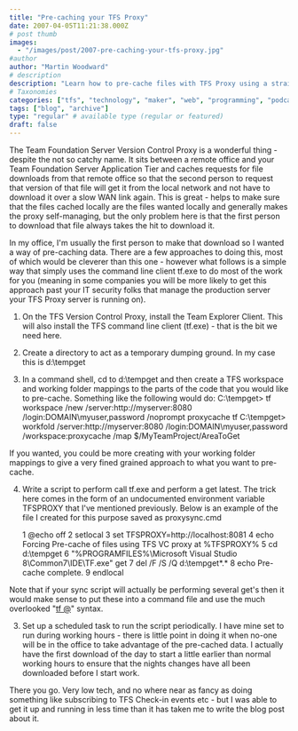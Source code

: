 ```yaml
---
title: "Pre-caching your TFS Proxy"
date: 2007-04-05T11:21:38.000Z
# post thumb
images:
  - "/images/post/2007-pre-caching-your-tfs-proxy.jpg"
#author
author: "Martin Woodward"
# description
description: "Learn how to pre-cache files with TFS Proxy using a straightforward command line approach to enhance remote office efficiency."
# Taxonomies
categories: ["tfs", "technology", "maker", "web", "programming", "podcast"]
tags: ["blog", "archive"]
type: "regular" # available type (regular or featured)
draft: false
---
```


The Team Foundation Server Version Control Proxy is a wonderful thing - despite the not so catchy name. It sits between a remote office and your Team Foundation Server Application Tier and caches requests for file downloads from that remote office so that the second person to request that version of that file will get it from the local network and not have to download it over a slow WAN link again. This is great - helps to make sure that the files cached locally are the files wanted locally and generally makes the proxy self-managing, but the only problem here is that the first person to download that file always takes the hit to download it.

In my office, I'm usually the first person to make that download so I wanted a way of pre-caching data. There are a few approaches to doing this, most of which would be cleverer than this one - however what follows is a simple way that simply uses the command line client tf.exe to do most of the work for you (meaning in some companies you will be more likely to get this approach past your IT security folks that manage the production server your TFS Proxy server is running on).

1.  On the TFS Version Control Proxy, install the Team Explorer Client. This will also install the TFS command line client (tf.exe) - that is the bit we need here.

2.  Create a directory to act as a temporary dumping ground. In my case this is d:\tempget

3.  In a command shell, cd to d:\tempget and then create a TFS workspace and working folder mappings to the parts of the code that you would like to pre-cache. Something like the following would do: C:\tempget> tf workspace /new /server:http://myserver:8080 /login:DOMAIN\myuser,password /noprompt proxycache tf C:\tempget> workfold /server:http://myserver:8080 /login:DOMAIN\myuser,password /workspace:proxycache /map $/MyTeamProject/AreaToGet

If you wanted, you could be more creating with your working folder mappings to give a very fined grained approach to what you want to pre-cache.

4. Write a script to perform call tf.exe and perform a get latest. The trick here comes in the form of an undocumented environment variable TFSPROXY that I've mentioned previously. Below is an example of the file I created for this purpose saved as proxysync.cmd

   1 @echo off
   2 setlocal
   3 set TFSPROXY=http://localhost:8081
   4 echo Forcing Pre-cache of files using TFS VC proxy at %TFSPROXY%
   5 cd d:\tempget
   6 "%PROGRAMFILES%\Microsoft Visual Studio 8\Common7\IDE\TF.exe" get
   7 del /F /S /Q d:\tempget\*.\*
   8 echo Pre-cache complete.
   9 endlocal

Note that if your sync script will actually be performing several get's then it would make sense to put these into a command file and use the much overlooked "[tf @](<http://msdn2.microsoft.com/en-us/library/1az5ay5c(vs.80).aspx>)" syntax.

3. Set up a scheduled task to run the script periodically. I have mine set to run during working hours - there is little point in doing it when no-one will be in the office to take advantage of the pre-cached data. I actually have the first download of the day to start a little earlier than normal working hours to ensure that the nights changes have all been downloaded before I start work.

There you go. Very low tech, and no where near as fancy as doing something like subscribing to TFS Check-in events etc - but I was able to get it up and running in less time than it has taken me to write the blog post about it.
